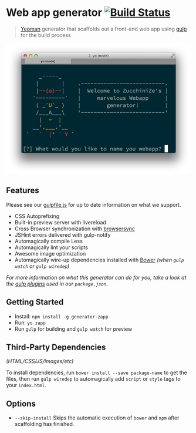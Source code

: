 # Web app generator [![Build Status](http://img.shields.io/travis/ZucchiniZe/generator-zapp.svg?style=flat)](https://travis-ci.org/ZucchiniZe/generator-zapp)

> [Yeoman](http://yeoman.io) generator that scaffolds out a front-end web app using [gulp](http://gulpjs.com/) for the build process

![screenshot](screenshot.png)


## Features

Please see our [gulpfile.js](app/templates/gulpfile.js) for up to date information on what we support.

* CSS Autoprefixing
* Built-in preview server with livereload
* Cross Browser synchronization with [browsersync](http://browsersync.io)
* JSHint errors delivered with gulp-notify
* Automagically compile Less
* Automagically lint your scripts
* Awesome image optimization
* Automagically wire-up dependencies installed with [Bower](http://bower.io) *(when `gulp watch` or `gulp wiredep`)*

*For more information on what this generator can do for you, take a look at the [gulp plugins](app/templates/_package.json) used in our `package.json`.*


## Getting Started

- Install: `npm install -g generator-zapp`
- Run: `yo zapp`
- Run `gulp` for building and `gulp watch` for preview


## Third-Party Dependencies

*(HTML/CSS/JS/Images/etc)*

To install dependencies, run `bower install --save package-name` to get the files, then run `gulp wiredep` to automagically add `script` or `style` tags to your `index.html`.

## Options

- `--skip-install`
  Skips the automatic execution of `bower` and `npm` after scaffolding has finished.
